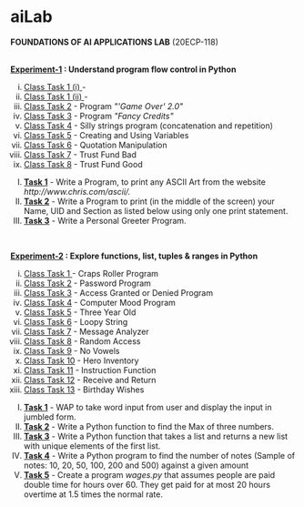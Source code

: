 # aiLab
<b>FOUNDATIONS OF AI APPLICATIONS LAB</b> (20ECP-118) <br> <br>

<b><a href = "https://github.com/aaryarajoju/cu-py/tree/main/Experiment-1">Experiment-1</a> : Understand program flow control in Python</b><br>
<ol type = "i">
<li><a href = "https://github.com/aaryarajoju/cu-py/blob/main/Experiment-1/Exp-1_ClassTask-1(1).py">Class Task 1 (i) </a> -  </li>
<li><a href = "https://github.com/aaryarajoju/cu-py/blob/main/Experiment-1/Exp-1_ClassTask-1(2).py">Class Task 1 (ii) </a> -  </li>
<li><a href = "https://github.com/aaryarajoju/cu-py/blob/main/Experiment-1/Exp-1_ClassTask-2.py">Class Task 2</a> - Program <i>"'Game Over' 2.0"</i> </li>
<li><a href = "https://github.com/aaryarajoju/cu-py/blob/main/Experiment-1/Exp-1_ClassTask-3.py">Class Task 3</a> - Program <i>"Fancy Credits"</i> </li>
<li><a href = "https://github.com/aaryarajoju/cu-py/blob/main/Experiment-1/Exp-1_ClassTask-4.py">Class Task 4</a> - Silly strings program (concatenation and repetition) </li>
<li><a href = "https://github.com/aaryarajoju/cu-py/blob/main/Experiment-1/Exp-1_ClassTask-5.py">Class Task 5</a> - Creating and Using Variables </li>
<li><a href = "https://github.com/aaryarajoju/cu-py/blob/main/Experiment-1/Exp-1_ClassTask-6.py">Class Task 6</a> - Quotation Manipulation </li>
<li><a href = "https://github.com/aaryarajoju/cu-py/blob/main/Experiment-1/Exp-1_ClassTask-7.py">Class Task 7</a> - Trust Fund Bad </li>
<li><a href = "https://github.com/aaryarajoju/cu-py/blob/main/Experiment-1/Exp-1_ClassTask-8.py">Class Task 8</a> - Trust Fund Good </li>
</ol>
<ol type = "I">
<li><b><a href = "https://github.com/aaryarajoju/cu-py/blob/main/Experiment-1/Exp-1_Task-1.py">Task 1</a></b> - Write a Program, to print any ASCII Art from the website <i>http://www.chris.com/ascii/.</i> </li>
<li><b><a href = "https://github.com/aaryarajoju/cu-py/blob/main/Experiment-1/Exp-1_Task-2.py">Task 2</a></b> - Write a Program to print (in the middle of the screen) your Name, UID and Section as listed below using only one print statement. </li>
<li><b><a href = "https://github.com/aaryarajoju/cu-py/blob/main/Experiment-1/Exp-1_Task-3.py">Task 3</a></b> - Write a Personal Greeter Program. </li>
</ol><br>

<b><a href = "https://github.com/aaryarajoju/cu-py/tree/main/Experiment-2">Experiment-2</a> : Explore functions, list, tuples & ranges in Python</b><br>
<ol type = "i">
<li><a href = "https://github.com/aaryarajoju/cu-py/blob/main/Experiment-2/Exp-2_ClassTask-01.py">Class Task 1 </a> - Craps Roller Program </li>
<li><a href = "https://github.com/aaryarajoju/cu-py/blob/main/Experiment-2/Exp-2_ClassTask-02.py">Class Task 2</a> - Password Program </li>
<li><a href = "https://github.com/aaryarajoju/cu-py/blob/main/Experiment-2/Exp-2_ClassTask-03.py">Class Task 3</a> - Access Granted or Denied Program </li>
<li><a href = "https://github.com/aaryarajoju/cu-py/blob/main/Experiment-2/Exp-2_ClassTask-04.py">Class Task 4</a> - Computer Mood Program </li>
<li><a href = "https://github.com/aaryarajoju/cu-py/blob/main/Experiment-2/Exp-2_ClassTask-05.py">Class Task 5</a> - Three Year Old </li>
<li><a href = "https://github.com/aaryarajoju/cu-py/blob/main/Experiment-2/Exp-2_ClassTask-06.py">Class Task 6</a> - Loopy String </li>
<li><a href = "https://github.com/aaryarajoju/cu-py/blob/main/Experiment-2/Exp-2_ClassTask-07.py">Class Task 7</a> - Message Analyzer </li>
<li><a href = "https://github.com/aaryarajoju/cu-py/blob/main/Experiment-2/Exp-2_ClassTask-08.py">Class Task 8</a> - Random Access </li>
<li><a href = "https://github.com/aaryarajoju/cu-py/blob/main/Experiment-2/Exp-2_ClassTask-09.py">Class Task 9</a> - No Vowels </li>
<li><a href = "https://github.com/aaryarajoju/cu-py/blob/main/Experiment-2/Exp-2_ClassTask-10.py">Class Task 10</a> - Hero Inventory </li>
<li><a href = "https://github.com/aaryarajoju/cu-py/blob/main/Experiment-2/Exp-2_ClassTask-11.py">Class Task 11</a> - Instruction Function </li>
<li><a href = "https://github.com/aaryarajoju/cu-py/blob/main/Experiment-2/Exp-2_ClassTask-12.py">Class Task 12</a> - Receive and Return </li>
<li><a href = "https://github.com/aaryarajoju/cu-py/blob/main/Experiment-2/Exp-2_ClassTask-13.py">Class Task 13</a> - Birthday Wishes </li>
</ol>
<ol type = "I">
<li><b><a href = "https://github.com/aaryarajoju/cu-py/blob/main/Experiment-2/Exp-2_Task-1.py">Task 1</a></b> - WAP to take word input from user and display the input in jumbled form. </li>
<li><b><a href = "https://github.com/aaryarajoju/cu-py/blob/main/Experiment-2/Exp-2_Task-2.py">Task 2</a></b> - Write a Python function to find the Max of three numbers. </li>
<li><b><a href = "https://github.com/aaryarajoju/cu-py/blob/main/Experiment-2/Exp-2_Task-3.py">Task 3</a></b> - Write a Python function that takes a list and returns a new list with unique elements of the first list. </li>
<li><b><a href = "https://github.com/aaryarajoju/cu-py/blob/main/Experiment-2/Exp-2_Task-4.py">Task 4</a></b> - Write a Python program to find the number of notes (Sample of notes: 10, 20, 50, 100, 200 and 500) against a given amount </li>
<li><b><a href = "https://github.com/aaryarajoju/cu-py/blob/main/Experiment-2/Exp-2_Task-5.py">Task 5</a></b> - Create a program <i>wages.py</i> that assumes people are paid double time for hours over 60. They get paid for at most 20 hours overtime at 1.5 times the normal rate. </li>
</ol>
